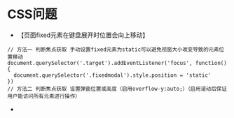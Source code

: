 # CSS问题

- 【页面fixed元素在键盘展开时位置会向上移动】

```
// 方法一 判断焦点获取 手动设置fixed元素为static可以避免视窗大小改变导致的元素位置移动
document.querySelector('.target').addEventListener('focus', function(){
  document.querySelector('.fixedmodal').style.position = 'static'
})
// 方法二 判断焦点获取 设置弹窗位置或高度（启用overflow-y:auto;）（启用滚动后保证用户能访问所有元素进行操作）
```
- 
